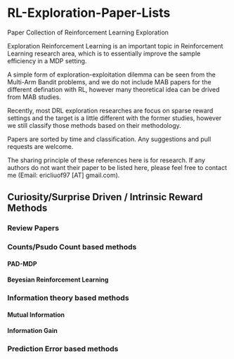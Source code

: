 # RL-Exploration-Paper-Lists

Paper Collection of Reinforcement Learning Exploration

Exploration Reinforcement Learning is an important topic in Reinforcement Learning research area, which is to essentially improve the sample efficiency in a MDP setting.

A simple form of exploration-exploitation dilemma can be seen from the Multi-Arm Bandit problems, and we do not include MAB papers for the different defination with RL, however many theoretical idea can be drived from MAB studies. 

Recently, most DRL exploration researches are focus on sparse reward settings and the target is a little different with the former studies, however we still classify those methods based on their methodology.

Papers are sorted by time and classification. Any suggestions and pull requests are welcome.

The sharing principle of these references here is for research. If any authors do not want their paper to be listed here, please feel free to contact me (Email: ericliuof97 [AT] gmail.com).

## Curiosity/Surprise Driven / Intrinsic Reward Methods

### Review Papers

### Counts/Psudo Count based methods

#### PAD-MDP

#### Beyesian Reinforcement Learning

### Information theory based methods

#### Mutual Information

#### Information Gain

### Prediction Error based methods
